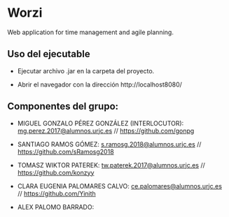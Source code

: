 # Worzi
Web application for time management and agile planning.

## Uso del ejecutable

- Ejecutar archivo .jar en la carpeta del proyecto.

- Abrir el navegador con la dirección http://localhost8080/ 

## Componentes del grupo: 

- MIGUEL GONZALO PÉREZ GONZÁLEZ (INTERLOCUTOR): mg.perez.2017@alumnos.urjc.es // https://github.com/gonpg

- SANTIAGO RAMOS GÓMEZ: s.ramosg.2018@alumnos.urjc.es // https://github.com/sRamosg2018

- TOMASZ WIKTOR PATEREK: tw.paterek.2017@alumnos.urjc.es // https://github.com/konzyy

- CLARA EUGENIA PALOMARES CALVO: ce.palomares@alumnos.urjc.es // https://github.com/Yinith

- ALEX PALOMO BARRADO:





